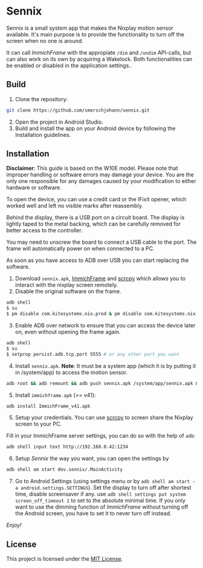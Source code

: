 # Sennix

Sennix is a small system app that makes the Nixplay motion sensor available. It's main purpose is to provide the functionality to turn off the screen when no one is around.

It can call *ImmichFrame* with the appropiate `/dim` and `/undim` API-calls, but can also work on its own by acquiring a Wakelock. Both functionalities can be enabled or disabled in the application settings..

## Build

1. Clone the repository:
  ```bash
  git clone https://github.com/smerschjohann/sennix.git
  ```
2. Open the project in Android Studio.
3. Build and install the app on your Android device by following the Installation guidelines.


## Installation

**Disclaimer**: This guide is based on the W10E model. Please note that improper handling or software errors may damage your device. You are the only one responsible for any damages caused by your modification to either hardware or software.

To open the device, you can use a credit card or the IFixit opener, which worked well and left no visible marks after reassembly.

Behind the display, there is a USB port on a circuit board. The display is lightly taped to the metal backing, which can be carefully removed for better access to the controller.

You may need to unscrew the board to connect a USB cable to the port. The frame will automatically power on when connected to a PC.

As soon as you have access to ADB over USB you can start replacing the software.

1. Download `sennix.apk`, [ImmichFrame](https://github.com/immichFrame/ImmichFrame_Android) and [scrcpy](https://github.com/Genymobile/scrcpy) which allows you to interact with the nixplay screen remotely.
2. Disable the original software on the frame.
```bash
adb shell
$ su
$ pm disable com.kitesystems.nix.prod & pm disable com.kitesystems.nix.frame
```
3. Enable ADB over network to ensure that you can access the device later on, even without opening the frame again.
```bash
adb shell
$ su
$ setprop persist.adb.tcp.port 5555 # or any other port you want
```
4. Install `sennix.apk`. **Note**: It must be a system app (which it is by putting it in /system/app) to access the motion sensor.
```bash
adb root && adb remount && adb push sennix.apk /system/app/sennix.apk && adb reboot
```
5. Install `immichframe.apk` (>= v41):
```bash
adb install ImmichFrame_v41.apk
```
5. Setup your credentials. You can use [scrcpy](https://github.com/Genymobile/scrcpy) to screen share the Nixplay screen to your PC.

Fill in your ImmichFrame server settings, you can do so with the help of `adb`:
```bash
adb shell input text http://192.168.0.42:1234
```
6. Setup *Sennix* the way you want, you can open the settings by
```bash
adb shell am start dev.sennix/.MainActivity
```

7. Go to Android Settings (using settings menu or by `adb shell am start -a android.settings.SETTINGS`). Set the display to turn off after shortest time, disable screensaver if any.
   use `adb shell settings put system screen_off_timeout 1` to set to the absolute minimal time. If you only want to use the dimming function of *ImmichFrame* without turning off the Android screen, you have to set it to never turn off instead.

*Enjoy!*

## License

This project is licensed under the [MIT License](LICENSE).
